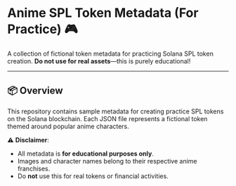 # Anime SPL Token Metadata (For Practice) 🎮

A collection of fictional token metadata for practicing Solana SPL token creation. **Do not use for real assets**—this is purely educational!  

---

## 📦 Overview  
This repository contains sample metadata for creating practice SPL tokens on the Solana blockchain. Each JSON file represents a fictional token themed around popular anime characters.  

⚠️ **Disclaimer**:  
- All metadata is **for educational purposes only**.  
- Images and character names belong to their respective anime franchises.  
- Do **not** use this for real tokens or financial activities.  